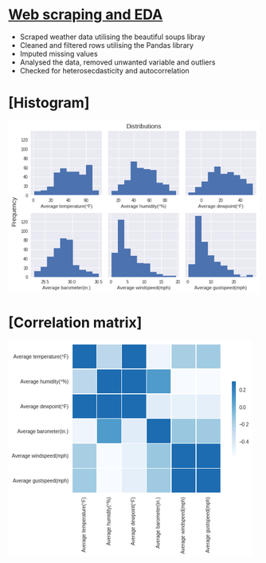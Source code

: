 

# [Web scraping and EDA](https://github.com/Rommanahad/Web-scraping-and-EDA)
* Scraped weather data utilising the beautiful soups libray
* Cleaned and filtered rows utilising the Pandas library
* Imputed missing values
* Analysed the data, removed unwanted variable and outliers
* Checked for heterosecdasticity and autocorrelation

# [Histogram]
![](/Images/histogram.png) 
# [Correlation matrix]
![](/Images/corr.png)

